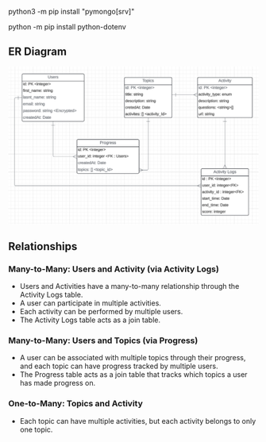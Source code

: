 python3 -m pip install "pymongo[srv]"

python -m pip install python-dotenv

## ER Diagram

![ER Diagram](/ER-Diagram.png)

## Relationships

### Many-to-Many: Users and Activity (via Activity Logs)
- Users and Activities have a many-to-many relationship through the Activity Logs table.
- A user can participate in multiple activities.
- Each activity can be performed by multiple users.
- The Activity Logs table acts as a join table.

### Many-to-Many: Users and Topics (via Progress)
- A user can be associated with multiple topics through their progress, and each topic can have progress tracked by multiple users.
- The Progress table acts as a join table that tracks which topics a user has made progress on.

### One-to-Many: Topics and Activity
- Each topic can have multiple activities, but each activity belongs to only one topic.